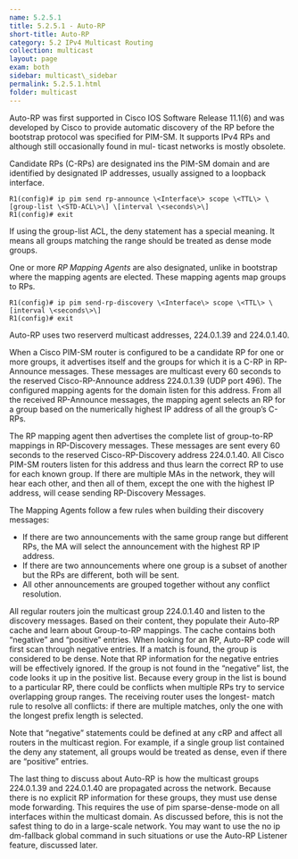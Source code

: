 ```yaml
---
name: 5.2.5.1
title: 5.2.5.1 - Auto-RP 
short-title: Auto-RP
category: 5.2 IPv4 Multicast Routing
collection: multicast
layout: page
exam: both
sidebar: multicast\_sidebar
permalink: 5.2.5.1.html
folder: multicast
---
```

Auto-RP was first supported in Cisco IOS Software Release 11.1(6) and was developed by Cisco to provide automatic discovery of the RP before the bootstrap protocol was specified for PIM-SM. It supports IPv4 RPs and although still occasionally found in mul- ticast networks is mostly obsolete.

Candidate RPs (C-RPs) are designated ins the PIM-SM domain and are identified by designated IP addresses, usually assigned to a loopback interface.
```
R1(config)# ip pim send rp-announce \<Interface\> scope \<TTL\> \[group-list \<STD-ACL\>\] \[interval \<seconds\>\]
R1(config)# exit
```
If using the group-list ACL, the deny statement has a special meaning. It means all groups matching the range should be treated as dense mode groups.

One or more *RP Mapping Agents* are also designated, unlike in bootstrap where the mapping agents are elected. These mapping agents map groups to RPs.
```
R1(config)# ip pim send-rp-discovery \<Interface\> scope \<TTL\> \[interval \<seconds\>\]
R1(config)# exit
```

Auto-RP uses two reserverd multicast addresses, 224.0.1.39 and 224.0.1.40.

When a Cisco PIM-SM router is configured to be a candidate RP for one or more groups, it advertises itself and the groups for which it is a C-RP in RP-Announce messages. These messages are multicast every 60 seconds to the reserved Cisco-RP-Announce address 224.0.1.39 (UDP port 496). The configured mapping agents for the domain listen for this address. From all the received RP-Announce messages, the mapping agent selects an RP for a group based on the numerically highest IP address of all the group’s C-RPs.

The RP mapping agent then advertises the complete list of group-to-RP mappings in RP-Discovery messages. These messages are sent every 60 seconds to the reserved Cisco-RP-Discovery address 224.0.1.40. All Cisco PIM-SM routers listen for this address and thus learn the correct RP to use for each known group. If there are multiple MAs in the network, they will hear each other, and then all of them, except the one with the highest IP address, will cease sending RP-Discovery Messages.

The Mapping Agents follow a few rules when building their discovery messages:
- If there are two announcements with the same group range but different RPs, the MA will select the announcement with the highest RP IP address.
- If there are two announcements where one group is a subset of another but the RPs are different, both will be sent.
- All other announcements are grouped together without any conflict resolution.


All regular routers join the multicast group 224.0.1.40 and listen to the discovery messages. Based on their content, they populate their Auto-RP cache and learn about Group-to-RP mappings. The cache contains both “negative” and “positive” entries. When looking for an RP, Auto-RP code will first scan through negative entries. If a match is found, the group is considered to be dense. Note that RP information for the negative entries will be effectively ignored. If the group is not found in the “negative” list, the code looks it up in the positive list. Because every group in the list is bound to a particular RP, there could be conflicts when multiple RPs try to service overlapping group ranges. The receiving router uses the longest- match rule to resolve all conflicts: if there are multiple matches, only the one with the longest prefix length is selected.

Note that “negative” statements could be defined at any cRP and affect all routers in the multicast region. For example, if a single group list contained the deny any statement, all groups would be treated as dense, even if there are “positive” entries.

The last thing to discuss about Auto-RP is how the multicast groups 224.0.1.39 and 224.0.1.40 are propagated across the network. Because there is no explicit RP information for these groups, they must use dense mode forwarding. This requires the use of pim sparse-dense-mode on all interfaces within the multicast domain. As discussed before, this is not the safest thing to do in a large-scale network. You may want to use the no ip dm-fallback global command in such situations or use the Auto-RP Listener feature, discussed later.